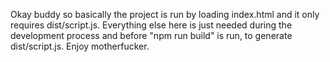 Okay buddy so basically the project is run by loading index.html and it only requires dist/script.js.
Everything else here is just needed during the development process and before "npm run build" is run, to generate dist/script.js.
Enjoy motherfucker.